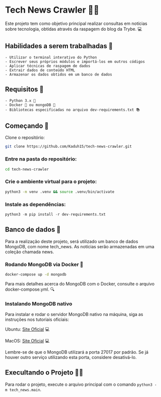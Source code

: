 # Tech News Crawler 🕵️‍♂️

Este projeto tem como objetivo principal realizar consultas em notícias sobre tecnologia, obtidas através da raspagem do blog da Trybe. 💻

## Habilidades a serem trabalhadas 💪
    - Utilizar o terminal interativo do Python
    - Escrever seus próprios módulos e importá-los em outros códigos
    - Aplicar técnicas de raspagem de dados
    - Extrair dados de conteúdo HTML
    - Armazenar os dados obtidos em um banco de dados
    
## Requisitos 📌
    - Python 3.x 🐍
    - Docker 🐳 ou mongoDB 💾
    - Bibliotecas especificadas no arquivo dev-requirements.txt 📚
    
## Começando 🚀
Clone o repositório:

```bash
git clone https://github.com/Kaduh15/tech-news-crawler.git
```
### Entre na pasta do repositório:

```bash
cd tech-news-crawler
```

### Crie o ambiente virtual para o projeto:
```bash
python3 -m venv .venv && source .venv/bin/activate
```

### Instale as dependências:
```python
python3 -m pip install -r dev-requirements.txt
```

## Banco de dados 💾
Para a realização deste projeto, será utilizado um banco de dados MongoDB, com nome tech_news. As notícias serão armazenadas em uma coleção chamada news.

### Rodando MongoDB via Docker 🐳

```bash
docker-compose up -d mongodb
```

Para mais detalhes acerca do MongoDB com o Docker, consulte o arquivo docker-compose.yml. 🔍

### Instalando MongoDB nativo
Para instalar e rodar o servidor MongoDB nativo na máquina, siga as instruções nos tutoriais oficiais:

Ubuntu: [Site Oficial](https://docs.mongodb.com/manual/tutorial/install-mongodb-on-ubuntu/) 💻

MacOS: [Site Oficial](https://docs.mongodb.com/guides/server/install/) 💻

Lembre-se de que o MongoDB utilizará a porta 27017 por padrão. Se já houver outro serviço utilizando esta porta, considere desativá-lo.

## Execultando o Projeto 🏃‍♂️
Para rodar o projeto, execute o arquivo principal com o comando `python3 -m tech_news.main`.
